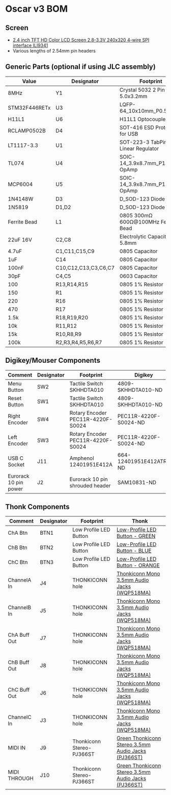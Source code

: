 # Oscar v3 BOM

## Screen

- [2.4 inch TFT HD Color LCD Screen 2.8-3.3V 240x320 4-wire SPI interface ILI9341](https://www.ebay.co.uk/itm/394725476377)
- Various lengths of 2.54mm pin headers

## Generic Parts (optional if using JLC assembly)

|Value        |Designator          |Footprint                                  |JLC     |
|-------------|--------------------|-------------------------------------------|--------|
|8MHz         |Y1                  |Crystal 5032 2 Pin 5.0x3.2mm               |C115962 |
|STM32F446RETx|U3                  |LQFP-64_10x10mm_P0.5mm                     |C69336  |
|H11L1        |U6                  |H11L1 Optocoupler                          |C20082  |
|RCLAMP0502B  |D4                  |SOT-416 ESD Protection for USB             |C5370962|
|LT1117-3.3   |U1                  |SOT-223-3 TabPin2 Linear Regulator         |C6186   |
|TL074        |U4                  |SOIC-14_3.9x8.7mm_P1.27mm OpAmp            |C107644 |
|MCP6004      |U5                  |SOIC-14_3.9x8.7mm_P1.27mm OpAmp            |C7378   |
|1N4148W      |D3                  |D_SOD-123 Diode                            |C81598  |
|1N5819       |D1,D2               |D_SOD-123 Diode                            |C8598   |
|Ferrite Bead |L1                  |0805 300mΩ 600Ω@100MHz Ferrite Bead        |C1017   |
|22uF 16V     |C2,C8               |Electrolytic Capacitor 4 x 5.8mm           |C134793 |
|4.7uF        |C1,C11,C15,C9       |0805 Capacitor                             |C1779   |
|1uF          |C14                 |0805 Capacitor                             |C28323  |
|100nF        |C10,C12,C13,C3,C6,C7|0805 Capacitor                             |C49678  |
|30pF         |C4,C5               |0603 Capacitor                             |C1658   |
|100          |R13,R14,R15         |0805 1% Resistor                           |C17408  |
|150          |R1                  |0805 1% Resistor                           |C17471  |
|220          |R16                 |0805 1% Resistor                           |C17557  |
|470          |R17                 |0805 1% Resistor                           |C17710  |
|1.5k         |R18,R19,R20         |0805 1% Resistor                           |C4310   |
|10k          |R11,R12             |0805 1% Resistor                           |C17414  |
|15k          |R10,R8,R9           |0805 1% Resistor                           |C17475  |
|100k         |R2,R3,R4,R5,R6,R7   |0805 1% Resistor                           |C149504 |

## Digikey/Mouser Components

|Comment      |Designator          |Footprint                                   |Digikey               |Mouser              |
|-------------|--------------------|--------------------------------------------|----------------------|--------------------|
|Menu Button  |SW2                 |Tactile Switch SKHHDTA010                   |4809-SKHHDTA010-ND    |688-SKHHDT          |
|Reset Button |SW1                 |Tactile Switch SKHHDTA010                   |4809-SKHHDTA010-ND    |688-SKHHDT          |
|Right Encoder|SW4                 |Rotary Encoder PEC11R-4220F-S0024           |PEC11R-4220F-S0024-ND |652-PEC11R-4220F-S24|
|Left Encoder |SW3                 |Rotary Encoder PEC11R-4220F-S0024           |PEC11R-4220F-S0024-ND |652-PEC11R-4220F-S24|
|USB C Socket |J11                 |Amphenol 12401951E412A                      |664-12401951E412ATR-ND|523-12401951E412A   |
|Eurorack 10 pin power|J2          |Eurorack 10 pin shrouded header             |SAM10831-ND           |200-TST10501TD      |


## Thonk Components

|Comment      |Designator          |Footprint                                  |Thonk   |
|-------------|--------------------|-------------------------------------------|--------|
|ChA Btn      |BTN1                |Low Profile LED Button                     |[Low-Profile LED Button - GREEN](https://www.thonk.co.uk/shop/low-profile-led-buttons/)|
|ChB Btn      |BTN2                |Low Profile LED Button                     |[Low-Profile LED Button - BLUE](https://www.thonk.co.uk/shop/low-profile-led-buttons/)|
|ChC Btn      |BTN3                |Low Profile LED Button                     |[Low-Profile LED Button - ORANGE](https://www.thonk.co.uk/shop/low-profile-led-buttons/)|
|ChannelA In  |J4                  |THONKICONN hole                            |[Thonkiconn Mono 3.5mm Audio Jacks (WQP518MA)](https://www.thonk.co.uk/shop/thonkiconn/)|
|ChannelB In  |J5                  |THONKICONN hole                            |[Thonkiconn Mono 3.5mm Audio Jacks (WQP518MA)](https://www.thonk.co.uk/shop/thonkiconn/)|
|ChA Buff Out |J7                  |THONKICONN hole                            |[Thonkiconn Mono 3.5mm Audio Jacks (WQP518MA)](https://www.thonk.co.uk/shop/thonkiconn/)|
|ChB Buff Out |J8                  |THONKICONN hole                            |[Thonkiconn Mono 3.5mm Audio Jacks (WQP518MA)](https://www.thonk.co.uk/shop/thonkiconn/)|
|ChC Buff Out |J6                  |THONKICONN hole                            |[Thonkiconn Mono 3.5mm Audio Jacks (WQP518MA)](https://www.thonk.co.uk/shop/thonkiconn/)|
|ChannelC In  |J3                  |THONKICONN hole                            |[Thonkiconn Mono 3.5mm Audio Jacks (WQP518MA)](https://www.thonk.co.uk/shop/thonkiconn/)|
|MIDI IN      |J9                  |Thonkiconn Stereo-PJ366ST                  |[Green Thonkiconn Stereo 3.5mm Audio Jacks (PJ366ST)](https://www.thonk.co.uk/shop/thonkiconn/)|
|MIDI THROUGH |J10                 |Thonkiconn Stereo-PJ366ST                  |[Green Thonkiconn Stereo 3.5mm Audio Jacks (PJ366ST)](https://www.thonk.co.uk/shop/thonkiconn/)|

